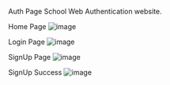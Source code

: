 Auth Page 
School Web Authentication website.

Home Page
![image](https://github.com/user-attachments/assets/486b6034-f6d7-467b-ba4a-f93fc23965fb)


Login Page
![image](https://github.com/user-attachments/assets/fec88a4e-f0b9-4a04-ba98-642d82ca0253)


SignUp Page
![image](https://github.com/user-attachments/assets/89f9a795-ede2-49ea-b679-c16cba1f06ad)

SignUp Success
![image](https://github.com/user-attachments/assets/18d42202-43f7-48d8-8072-3c77b387ead5)
